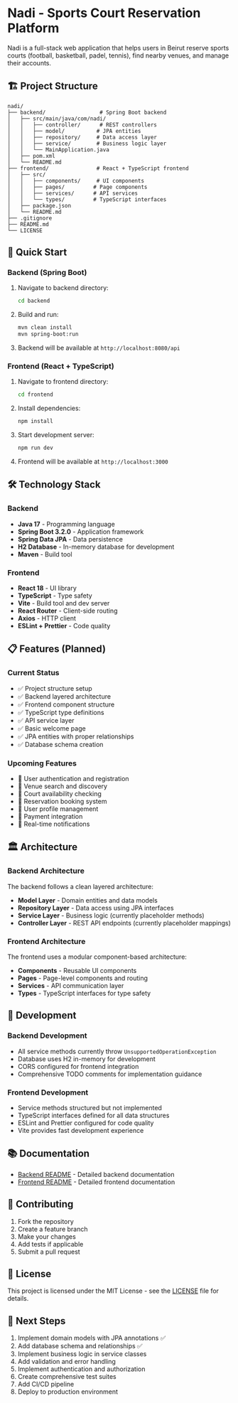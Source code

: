 # Nadi - Sports Court Reservation Platform

Nadi is a full-stack web application that helps users in Beirut reserve sports courts (football, basketball, padel, tennis), find nearby venues, and manage their accounts.

## 🏗️ Project Structure

```
nadi/
├── backend/                 # Spring Boot backend
│   ├── src/main/java/com/nadi/
│   │   ├── controller/      # REST controllers
│   │   ├── model/          # JPA entities
│   │   ├── repository/     # Data access layer
│   │   ├── service/        # Business logic layer
│   │   └── MainApplication.java
│   ├── pom.xml
│   └── README.md
├── frontend/               # React + TypeScript frontend
│   ├── src/
│   │   ├── components/     # UI components
│   │   ├── pages/         # Page components
│   │   ├── services/      # API services
│   │   └── types/         # TypeScript interfaces
│   ├── package.json
│   └── README.md
├── .gitignore
├── README.md
└── LICENSE
```

## 🚀 Quick Start

### Backend (Spring Boot)

1. Navigate to backend directory:
   ```bash
   cd backend
   ```

2. Build and run:
   ```bash
   mvn clean install
   mvn spring-boot:run
   ```

3. Backend will be available at `http://localhost:8080/api`

### Frontend (React + TypeScript)

1. Navigate to frontend directory:
   ```bash
   cd frontend
   ```

2. Install dependencies:
   ```bash
   npm install
   ```

3. Start development server:
   ```bash
   npm run dev
   ```

4. Frontend will be available at `http://localhost:3000`

## 🛠️ Technology Stack

### Backend
- **Java 17** - Programming language
- **Spring Boot 3.2.0** - Application framework
- **Spring Data JPA** - Data persistence
- **H2 Database** - In-memory database for development
- **Maven** - Build tool

### Frontend
- **React 18** - UI library
- **TypeScript** - Type safety
- **Vite** - Build tool and dev server
- **React Router** - Client-side routing
- **Axios** - HTTP client
- **ESLint + Prettier** - Code quality

## 📋 Features (Planned)

### Current Status
- ✅ Project structure setup
- ✅ Backend layered architecture
- ✅ Frontend component structure
- ✅ TypeScript type definitions
- ✅ API service layer
- ✅ Basic welcome page
- ✅ JPA entities with proper relationships
- ✅ Database schema creation

### Upcoming Features
- 🔄 User authentication and registration
- 🔄 Venue search and discovery
- 🔄 Court availability checking
- 🔄 Reservation booking system
- 🔄 User profile management
- 🔄 Payment integration
- 🔄 Real-time notifications

## 🏛️ Architecture

### Backend Architecture
The backend follows a clean layered architecture:

- **Model Layer** - Domain entities and data models
- **Repository Layer** - Data access using JPA interfaces
- **Service Layer** - Business logic (currently placeholder methods)
- **Controller Layer** - REST API endpoints (currently placeholder mappings)

### Frontend Architecture
The frontend uses a modular component-based architecture:

- **Components** - Reusable UI components
- **Pages** - Page-level components and routing
- **Services** - API communication layer
- **Types** - TypeScript interfaces for type safety

## 🔧 Development

### Backend Development
- All service methods currently throw `UnsupportedOperationException`
- Database uses H2 in-memory for development
- CORS configured for frontend integration
- Comprehensive TODO comments for implementation guidance

### Frontend Development
- Service methods structured but not implemented
- TypeScript interfaces defined for all data structures
- ESLint and Prettier configured for code quality
- Vite provides fast development experience

## 📚 Documentation

- [Backend README](backend/README.md) - Detailed backend documentation
- [Frontend README](frontend/README.md) - Detailed frontend documentation

## 🤝 Contributing

1. Fork the repository
2. Create a feature branch
3. Make your changes
4. Add tests if applicable
5. Submit a pull request

## 📄 License

This project is licensed under the MIT License - see the [LICENSE](LICENSE) file for details.

## 🎯 Next Steps

1. Implement domain models with JPA annotations ✅
2. Add database schema and relationships ✅
3. Implement business logic in service classes
4. Add validation and error handling
5. Implement authentication and authorization
6. Create comprehensive test suites
7. Add CI/CD pipeline
8. Deploy to production environment
